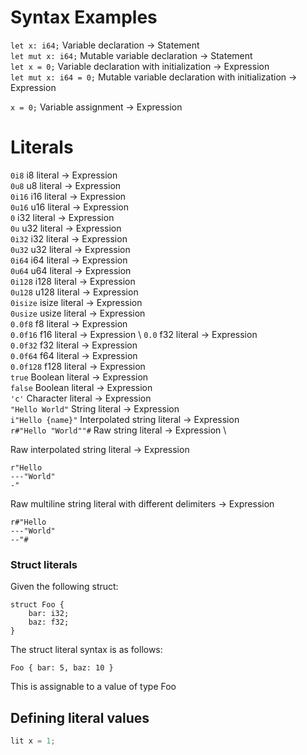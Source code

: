 # Syntax Examples

`let x: i64;` Variable declaration -> Statement \
`let mut x: i64;` Mutable variable declaration -> Statement \
`let x = 0;` Variable declaration with initialization -> Expression \
`let mut x: i64 = 0;` Mutable variable declaration with initialization -> Expression

`x = 0;` Variable assignment -> Expression

# Literals
`0i8` i8 literal -> Expression \
`0u8` u8 literal -> Expression \
`0i16` i16 literal -> Expression \
`0u16` u16 literal -> Expression \
`0` i32 literal -> Expression \
`0u` u32 literal -> Expression \
`0i32` i32 literal -> Expression \
`0u32` u32 literal -> Expression \
`0i64` i64 literal -> Expression \
`0u64` u64 literal -> Expression \
`0i128` i128 literal -> Expression \
`0u128` u128 literal -> Expression \
`0isize` isize literal -> Expression \
`0usize` usize literal -> Expression \
`0.0f8` f8 literal -> Expression \
`0.0f16` f16 literal -> Expression \ 
`0.0` f32 literal -> Expression \
`0.0f32` f32 literal -> Expression \
`0.0f64` f64 literal -> Expression \
`0.0f128` f128 literal -> Expression \
`true` Boolean literal -> Expression \
`false` Boolean literal -> Expression \
`'c'` Character literal -> Expression \
`"Hello World"` String literal -> Expression \
`i"Hello {name}"` Interpolated string literal -> Expression \
`r#"Hello "World""#` Raw string literal -> Expression \

Raw interpolated string literal -> Expression
```
r"Hello
---"World"
-"
```

Raw multiline string literal with different delimiters -> Expression
```
r#"Hello
---"World"
--"#
```

### Struct literals

Given the following struct:
```
struct Foo {
    bar: i32;
    baz: f32;
}
```

The struct literal syntax is as follows:
```
Foo { bar: 5, baz: 10 }
```
This is assignable to a value of type Foo

## Defining literal values

```rs
lit x = 1;
```